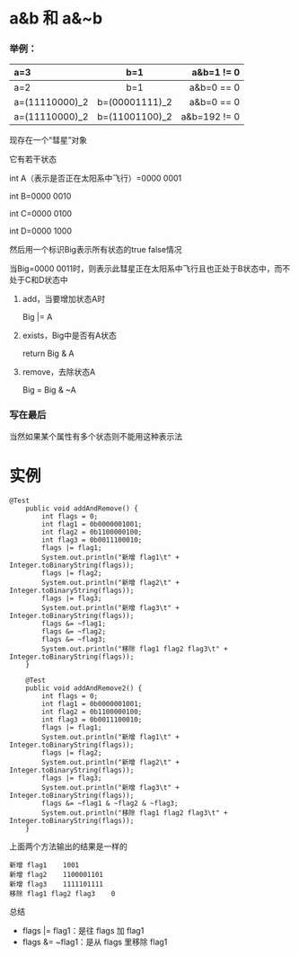 # a&b 和 a&~b

### 举例：

|a=3                                       |           b=1                               |          a&b=1 != 0                           |
|:---|:---:|---:|
|a=2                                       |           b=1                               |          a&b=0 == 0                          |
|a=(11110000)_2                    |           b=(00001111)_2          |           a&b=0 == 0                          |
|a=(11110000)_2                    |           b=(11001100)_2          |           a&b=192 != 0                       |


现存在一个“彗星”对象

它有若干状态

int A（表示是否正在太阳系中飞行）=0000 0001

int B=0000 0010

int C=0000 0100

int D=0000 1000

然后用一个标识Big表示所有状态的true false情况

当Big=0000 0011时，则表示此彗星正在太阳系中飞行且也正处于B状态中，而不处于C和D状态中

1. add，当要增加状态A时

    Big |= A

2. exists，Big中是否有A状态

    return Big & A

3. remove，去除状态A

    Big = Big & ~A

### 写在最后
当然如果某个属性有多个状态则不能用这种表示法

# 实例
```
@Test
    public void addAndRemove() {
        int flags = 0;
        int flag1 = 0b0000001001;
        int flag2 = 0b1100000100;
        int flag3 = 0b0011100010;
        flags |= flag1;
        System.out.println("新增 flag1\t" + Integer.toBinaryString(flags));
        flags |= flag2;
        System.out.println("新增 flag2\t" + Integer.toBinaryString(flags));
        flags |= flag3;
        System.out.println("新增 flag3\t" + Integer.toBinaryString(flags));
        flags &= ~flag1;
        flags &= ~flag2;
        flags &= ~flag3;
        System.out.println("移除 flag1 flag2 flag3\t" + Integer.toBinaryString(flags));
    }

    @Test
    public void addAndRemove2() {
        int flags = 0;
        int flag1 = 0b0000001001;
        int flag2 = 0b1100000100;
        int flag3 = 0b0011100010;
        flags |= flag1;
        System.out.println("新增 flag1\t" + Integer.toBinaryString(flags));
        flags |= flag2;
        System.out.println("新增 flag2\t" + Integer.toBinaryString(flags));
        flags |= flag3;
        System.out.println("新增 flag3\t" + Integer.toBinaryString(flags));
        flags &= ~flag1 & ~flag2 & ~flag3;
        System.out.println("移除 flag1 flag2 flag3\t" + Integer.toBinaryString(flags));
    }
```
上面两个方法输出的结果是一样的
```
新增 flag1	1001
新增 flag2	1100001101
新增 flag3	1111101111
移除 flag1 flag2 flag3	0
```
总结
 - flags |= flag1：是往 flags 加 flag1
 - flags &= ~flag1：是从 flags 里移除 flag1

